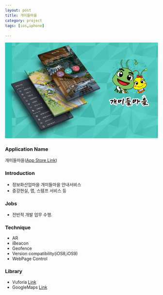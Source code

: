 ```yaml
---
layout: post
title: 개미들마을
category: project
tags: [ios,iphone]

---
```

![개미들마을](/images/project/ants_village_01.png)

### Application Name

개미들마을([App Store Link](https://itunes.apple.com/kr/app/id1188641329?mt=8))


### Introduction

* 정보화산업마을 개미들마을 안내서비스
* 증강현실, 맵, 스템프 서비스 등



### Jobs

* 전반적 개발 업무 수행.


### Technique


* AR
* iBeacon
* Geofence
* Version compatibility(iOS8,iOS9)
* WebPage Control

### Library
* Vuforia [Link](https://www.vuforia.com)
* GoogleMaps [Link](https://batch.com)

